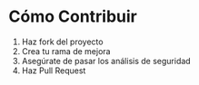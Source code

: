 # Cómo Contribuir

1. Haz fork del proyecto
2. Crea tu rama de mejora
3. Asegúrate de pasar los análisis de seguridad
4. Haz Pull Request
